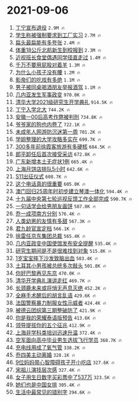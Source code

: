 # 2021-09-06

1. [丁宁宣布退役](https://s.weibo.com/weibo?q=%E4%B8%81%E5%AE%81%E5%AE%A3%E5%B8%83%E9%80%80%E5%BD%B9&Refer=top) `2.9M 🔥`
1. [学生称被强制要求到工厂实习](https://s.weibo.com/weibo?q=%23%E5%AD%A6%E7%94%9F%E7%A7%B0%E8%A2%AB%E5%BC%BA%E5%88%B6%E8%A6%81%E6%B1%82%E5%88%B0%E5%B7%A5%E5%8E%82%E5%AE%9E%E4%B9%A0%23&Refer=top) `2.7M 🔥`
1. [扁头最扁能有多夸张](https://s.weibo.com/weibo?q=%23%E6%89%81%E5%A4%B4%E6%9C%80%E6%89%81%E8%83%BD%E6%9C%89%E5%A4%9A%E5%A4%B8%E5%BC%A0%23&Refer=top) `2.4M 🔥`
1. [体重18公斤北航新生到校报到](https://s.weibo.com/weibo?q=%23%E4%BD%93%E9%87%8D18%E5%85%AC%E6%96%A4%E5%8C%97%E8%88%AA%E6%96%B0%E7%94%9F%E5%88%B0%E6%A0%A1%E6%8A%A5%E5%88%B0%23&Refer=top) `2.3M 🔥`
1. [近视班长食堂偶遇同学径直走过](https://s.weibo.com/weibo?q=%23%E8%BF%91%E8%A7%86%E7%8F%AD%E9%95%BF%E9%A3%9F%E5%A0%82%E5%81%B6%E9%81%87%E5%90%8C%E5%AD%A6%E5%BE%84%E7%9B%B4%E8%B5%B0%E8%BF%87%23&Refer=top) `1.4M 🔥`
1. [千万不要用屁股对着羊](https://s.weibo.com/weibo?q=%23%E5%8D%83%E4%B8%87%E4%B8%8D%E8%A6%81%E7%94%A8%E5%B1%81%E8%82%A1%E5%AF%B9%E7%9D%80%E7%BE%8A%23&Refer=top) `1.3M 🔥`
1. [为什么小孩子没有腰](https://s.weibo.com/weibo?q=%23%E4%B8%BA%E4%BB%80%E4%B9%88%E5%B0%8F%E5%AD%A9%E5%AD%90%E6%B2%A1%E6%9C%89%E8%85%B0%23&Refer=top) `1.2M 🔥`
1. [影帝们的吃戏有多绝](https://s.weibo.com/weibo?q=%23%E5%BD%B1%E5%B8%9D%E4%BB%AC%E7%9A%84%E5%90%83%E6%88%8F%E6%9C%89%E5%A4%9A%E7%BB%9D%23&Refer=top) `1.1M 🔥`
1. [男子被同桌喝酒朋友举报酒驾](https://s.weibo.com/weibo?q=%23%E7%94%B7%E5%AD%90%E8%A2%AB%E5%90%8C%E6%A1%8C%E5%96%9D%E9%85%92%E6%9C%8B%E5%8F%8B%E4%B8%BE%E6%8A%A5%E9%85%92%E9%A9%BE%23&Refer=top) `1.1M 🔥`
1. [几内亚发生军事政变](https://s.weibo.com/weibo?q=%23%E5%87%A0%E5%86%85%E4%BA%9A%E5%8F%91%E7%94%9F%E5%86%9B%E4%BA%8B%E6%94%BF%E5%8F%98%23&Refer=top) `970.0K 🔥`
1. [清华大学2021级研究生开学典礼](https://s.weibo.com/weibo?q=%23%E6%B8%85%E5%8D%8E%E5%A4%A7%E5%AD%A62021%E7%BA%A7%E7%A0%94%E7%A9%B6%E7%94%9F%E5%BC%80%E5%AD%A6%E5%85%B8%E7%A4%BC%23&Refer=top) `914.5K 🔥`
1. [丁宁入学北大](https://s.weibo.com/weibo?q=%23%E4%B8%81%E5%AE%81%E5%85%A5%E5%AD%A6%E5%8C%97%E5%A4%A7%23&Refer=top) `744.2K 🔥`
1. [安徽一00后高考作弊被判刑](https://s.weibo.com/weibo?q=%23%E5%AE%89%E5%BE%BD%E4%B8%8000%E5%90%8E%E9%AB%98%E8%80%83%E4%BD%9C%E5%BC%8A%E8%A2%AB%E5%88%A4%E5%88%91%23&Refer=top) `734.8K 🔥`
1. [爷爷家的狗也内卷了](https://s.weibo.com/weibo?q=%23%E7%88%B7%E7%88%B7%E5%AE%B6%E7%9A%84%E7%8B%97%E4%B9%9F%E5%86%85%E5%8D%B7%E4%BA%86%23&Refer=top) `722.1K 🔥`
1. [未成年人网游防沉迷第一周](https://s.weibo.com/weibo?q=%23%E6%9C%AA%E6%88%90%E5%B9%B4%E4%BA%BA%E7%BD%91%E6%B8%B8%E9%98%B2%E6%B2%89%E8%BF%B7%E7%AC%AC%E4%B8%80%E5%91%A8%23&Refer=top) `701.2K 🔥`
1. [学姐整理的大学攻略多实在](https://s.weibo.com/weibo?q=%23%E5%AD%A6%E5%A7%90%E6%95%B4%E7%90%86%E7%9A%84%E5%A4%A7%E5%AD%A6%E6%94%BB%E7%95%A5%E5%A4%9A%E5%AE%9E%E5%9C%A8%23&Refer=top) `699.7K 🔥`
1. [300多年前徐霞客旅游有多硬核](https://s.weibo.com/weibo?q=%23300%E5%A4%9A%E5%B9%B4%E5%89%8D%E5%BE%90%E9%9C%9E%E5%AE%A2%E6%97%85%E6%B8%B8%E6%9C%89%E5%A4%9A%E7%A1%AC%E6%A0%B8%23&Refer=top) `684.5K 🔥`
1. [郎平卸任后首次接受采访](https://s.weibo.com/weibo?q=%23%E9%83%8E%E5%B9%B3%E5%8D%B8%E4%BB%BB%E5%90%8E%E9%A6%96%E6%AC%A1%E6%8E%A5%E5%8F%97%E9%87%87%E8%AE%BF%23&Refer=top) `672.8K 🔥`
1. [广东新增本土无症状1例](https://s.weibo.com/weibo?q=%23%E5%B9%BF%E4%B8%9C%E6%96%B0%E5%A2%9E%E6%9C%AC%E5%9C%9F%E6%97%A0%E7%97%87%E7%8A%B61%E4%BE%8B%23&Refer=top) `665.4K 🔥`
1. [上海月饼店排队5小时](https://s.weibo.com/weibo?q=%23%E4%B8%8A%E6%B5%B7%E6%9C%88%E9%A5%BC%E5%BA%97%E6%8E%92%E9%98%9F5%E5%B0%8F%E6%97%B6%23&Refer=top) `642.6K 🔥`
1. [S11出征仪式](https://s.weibo.com/weibo?q=%23S11%E5%87%BA%E5%BE%81%E4%BB%AA%E5%BC%8F%23&Refer=top) `608.7K 🔥`
1. [这个电话真的很重要](https://s.weibo.com/weibo?q=%23%E8%BF%99%E4%B8%AA%E7%94%B5%E8%AF%9D%E7%9C%9F%E7%9A%84%E5%BE%88%E9%87%8D%E8%A6%81%23&Refer=top) `605.0K 🔥`
1. [澳门回归25周年时初步建立琴澳一体化](https://s.weibo.com/weibo?q=%23%E6%BE%B3%E9%97%A8%E5%9B%9E%E5%BD%9225%E5%91%A8%E5%B9%B4%E6%97%B6%E5%88%9D%E6%AD%A5%E5%BB%BA%E7%AB%8B%E7%90%B4%E6%BE%B3%E4%B8%80%E4%BD%93%E5%8C%96%23&Refer=top) `594.4K 🔥`
1. [十九届中央第七轮巡视反馈工作全部完成](https://s.weibo.com/weibo?q=%23%E5%8D%81%E4%B9%9D%E5%B1%8A%E4%B8%AD%E5%A4%AE%E7%AC%AC%E4%B8%83%E8%BD%AE%E5%B7%A1%E8%A7%86%E5%8F%8D%E9%A6%88%E5%B7%A5%E4%BD%9C%E5%85%A8%E9%83%A8%E5%AE%8C%E6%88%90%23&Refer=top) `590.7K 🔥`
1. [一句话学会给男朋友画饼](https://s.weibo.com/weibo?q=%23%E4%B8%80%E5%8F%A5%E8%AF%9D%E5%AD%A6%E4%BC%9A%E7%BB%99%E7%94%B7%E6%9C%8B%E5%8F%8B%E7%94%BB%E9%A5%BC%23&Refer=top) `587.0K 🔥`
1. [乔一成项南方分别](https://s.weibo.com/weibo?q=%23%E4%B9%94%E4%B8%80%E6%88%90%E9%A1%B9%E5%8D%97%E6%96%B9%E5%88%86%E5%88%AB%23&Refer=top) `576.4K 🔥`
1. [人类幼崽的友情有多甜](https://s.weibo.com/weibo?q=%23%E4%BA%BA%E7%B1%BB%E5%B9%BC%E5%B4%BD%E7%9A%84%E5%8F%8B%E6%83%85%E6%9C%89%E5%A4%9A%E7%94%9C%23&Refer=top) `567.3K 🔥`
1. [君九龄官宣定档](https://s.weibo.com/weibo?q=%23%E5%90%9B%E4%B9%9D%E9%BE%84%E5%AE%98%E5%AE%A3%E5%AE%9A%E6%A1%A3%23&Refer=top) `566.1K 🔥`
1. [徐雷任京东集团总裁](https://s.weibo.com/weibo?q=%23%E5%BE%90%E9%9B%B7%E4%BB%BB%E4%BA%AC%E4%B8%9C%E9%9B%86%E5%9B%A2%E6%80%BB%E8%A3%81%23&Refer=top) `565.4K 🔥`
1. [几内亚政变中国使馆发布安全提醒](https://s.weibo.com/weibo?q=%23%E5%87%A0%E5%86%85%E4%BA%9A%E6%94%BF%E5%8F%98%E4%B8%AD%E5%9B%BD%E4%BD%BF%E9%A6%86%E5%8F%91%E5%B8%83%E5%AE%89%E5%85%A8%E6%8F%90%E9%86%92%23&Refer=top) `535.4K 🔥`
1. [研究生期间是不是很难找到对象](https://s.weibo.com/weibo?q=%23%E7%A0%94%E7%A9%B6%E7%94%9F%E6%9C%9F%E9%97%B4%E6%98%AF%E4%B8%8D%E6%98%AF%E5%BE%88%E9%9A%BE%E6%89%BE%E5%88%B0%E5%AF%B9%E8%B1%A1%23&Refer=top) `515.8K 🔥`
1. [1岁宝宝摔下沙发致脑出血](https://s.weibo.com/weibo?q=%231%E5%B2%81%E5%AE%9D%E5%AE%9D%E6%91%94%E4%B8%8B%E6%B2%99%E5%8F%91%E8%87%B4%E8%84%91%E5%87%BA%E8%A1%80%23&Refer=top) `503.4K 🔥`
1. [土耳其小男孩被总统多次敲头](https://s.weibo.com/weibo?q=%23%E5%9C%9F%E8%80%B3%E5%85%B6%E5%B0%8F%E7%94%B7%E5%AD%A9%E8%A2%AB%E6%80%BB%E7%BB%9F%E5%A4%9A%E6%AC%A1%E6%95%B2%E5%A4%B4%23&Refer=top) `501.8K 🔥`
1. [你好巴黎再见东京](https://s.weibo.com/weibo?q=%23%E4%BD%A0%E5%A5%BD%E5%B7%B4%E9%BB%8E%E5%86%8D%E8%A7%81%E4%B8%9C%E4%BA%AC%23&Refer=top) `470.0K 🔥`
1. [清华开学典礼演讲走红](https://s.weibo.com/weibo?q=%23%E6%B8%85%E5%8D%8E%E5%BC%80%E5%AD%A6%E5%85%B8%E7%A4%BC%E6%BC%94%E8%AE%B2%E8%B5%B0%E7%BA%A2%23&Refer=top) `469.7K 🔥`
1. [长颈鹿未来或将悄无声息灭绝](https://s.weibo.com/weibo?q=%23%E9%95%BF%E9%A2%88%E9%B9%BF%E6%9C%AA%E6%9D%A5%E6%88%96%E5%B0%86%E6%82%84%E6%97%A0%E5%A3%B0%E6%81%AF%E7%81%AD%E7%BB%9D%23&Refer=top) `452.2K 🔥`
1. [全麻手术醒后的胡言乱语](https://s.weibo.com/weibo?q=%23%E5%85%A8%E9%BA%BB%E6%89%8B%E6%9C%AF%E9%86%92%E5%90%8E%E7%9A%84%E8%83%A1%E8%A8%80%E4%B9%B1%E8%AF%AD%23&Refer=top) `429.6K 🔥`
1. [法国警察暴力制服女性示威者](https://s.weibo.com/weibo?q=%23%E6%B3%95%E5%9B%BD%E8%AD%A6%E5%AF%9F%E6%9A%B4%E5%8A%9B%E5%88%B6%E6%9C%8D%E5%A5%B3%E6%80%A7%E7%A4%BA%E5%A8%81%E8%80%85%23&Refer=top) `424.4K 🔥`
1. [被德云团综第三期整破防了](https://s.weibo.com/weibo?q=%23%E8%A2%AB%E5%BE%B7%E4%BA%91%E5%9B%A2%E7%BB%BC%E7%AC%AC%E4%B8%89%E6%9C%9F%E6%95%B4%E7%A0%B4%E9%98%B2%E4%BA%86%23&Refer=top) `421.9K 🔥`
1. [你是我的荣耀泰语版预告](https://s.weibo.com/weibo?q=%23%E4%BD%A0%E6%98%AF%E6%88%91%E7%9A%84%E8%8D%A3%E8%80%80%E6%B3%B0%E8%AF%AD%E7%89%88%E9%A2%84%E5%91%8A%23&Refer=top) `413.6K 🔥`
1. [领导提拔你的五个征兆](https://s.weibo.com/weibo?q=%23%E9%A2%86%E5%AF%BC%E6%8F%90%E6%8B%94%E4%BD%A0%E7%9A%84%E4%BA%94%E4%B8%AA%E5%BE%81%E5%85%86%23&Refer=top) `412.9K 🔥`
1. [上海非学科类培训迅速升温](https://s.weibo.com/weibo?q=%23%E4%B8%8A%E6%B5%B7%E9%9D%9E%E5%AD%A6%E7%A7%91%E7%B1%BB%E5%9F%B9%E8%AE%AD%E8%BF%85%E9%80%9F%E5%8D%87%E6%B8%A9%23&Refer=top) `372.4K 🔥`
1. [空军面向高中毕业男生选拔飞行学员](https://s.weibo.com/weibo?q=%23%E7%A9%BA%E5%86%9B%E9%9D%A2%E5%90%91%E9%AB%98%E4%B8%AD%E6%AF%95%E4%B8%9A%E7%94%B7%E7%94%9F%E9%80%89%E6%8B%94%E9%A3%9E%E8%A1%8C%E5%AD%A6%E5%91%98%23&Refer=top) `368.7K 🔥`
1. [充电线用成了氧气管](https://s.weibo.com/weibo?q=%23%E5%85%85%E7%94%B5%E7%BA%BF%E7%94%A8%E6%88%90%E4%BA%86%E6%B0%A7%E6%B0%94%E7%AE%A1%23&Refer=top) `338.2K 🔥`
1. [乔四美主动离婚](https://s.weibo.com/weibo?q=%23%E4%B9%94%E5%9B%9B%E7%BE%8E%E4%B8%BB%E5%8A%A8%E7%A6%BB%E5%A9%9A%23&Refer=top) `328.1K 🔥`
1. [9位妈妈带心智障碍孩子开小吃店](https://s.weibo.com/weibo?q=%239%E4%BD%8D%E5%A6%88%E5%A6%88%E5%B8%A6%E5%BF%83%E6%99%BA%E9%9A%9C%E7%A2%8D%E5%AD%A9%E5%AD%90%E5%BC%80%E5%B0%8F%E5%90%83%E5%BA%97%23&Refer=top) `327.6K 🔥`
1. [宋祖儿演技层次感](https://s.weibo.com/weibo?q=%23%E5%AE%8B%E7%A5%96%E5%84%BF%E6%BC%94%E6%8A%80%E5%B1%82%E6%AC%A1%E6%84%9F%23&Refer=top) `327.4K 🔥`
1. [女子用生日数字买彩票中了537万](https://s.weibo.com/weibo?q=%23%E5%A5%B3%E5%AD%90%E7%94%A8%E7%94%9F%E6%97%A5%E6%95%B0%E5%AD%97%E4%B9%B0%E5%BD%A9%E7%A5%A8%E4%B8%AD%E4%BA%86537%E4%B8%87%23&Refer=top) `323.5K 🔥`
1. [她们也是中国女排](https://s.weibo.com/weibo?q=%23%E5%A5%B9%E4%BB%AC%E4%B9%9F%E6%98%AF%E4%B8%AD%E5%9B%BD%E5%A5%B3%E6%8E%92%23&Refer=top) `305.4K 🔥`
1. [生活中最常见的错别字](https://s.weibo.com/weibo?q=%23%E7%94%9F%E6%B4%BB%E4%B8%AD%E6%9C%80%E5%B8%B8%E8%A7%81%E7%9A%84%E9%94%99%E5%88%AB%E5%AD%97%23&Refer=top) `294.6K 🔥`
